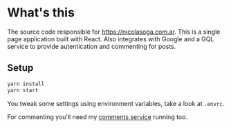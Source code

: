 # What's this

The source code responsible for https://nicolasoga.com.ar.
This is a single page application built with React.
Also integrates with Google and a GQL service to provide autentication and commenting for posts.

## Setup

~~~bash
yarn install
yarn start
~~~

You tweak some settings using environment variables, take a look at `.envrc`.

For commenting you'll need my [comments service](https://github.com/Nicolas-Oga/comments_service) running too.
